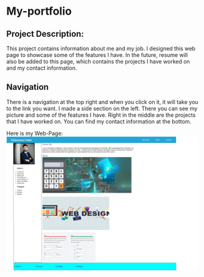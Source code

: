 # My-portfolio

## Project Description:

This project contains information about me and my job. I designed this web page to showcase some of the features I have. In the future, resume will also be added to this page, which contains the projects I have worked on and my contact information.

## Navigation

There is a navigation at the top right and when you click on it, it will take you to the link you want. I made a side section on the left. There you can see my picture and some of the features I have. Right in the middle are the projects that I have worked on. You can find my contact information at the bottom.

Here is my Web-Page:
![Screenshot of my page](assets/img/myportfolio.jpg)
